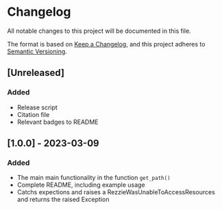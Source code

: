 # Changelog

All notable changes to this project will be documented in this file.

The format is based on [Keep a Changelog](https://keepachangelog.com/en/1.0.0/),
and this project adheres to [Semantic Versioning](https://semver.org/spec/v2.0.0.html).

## [Unreleased]

### Added

- Release script
- Citation file
- Relevant badges to README

## [1.0.0] - 2023-03-09

### Added 

- The main main functionality in the function `get_path()`
- Complete README, including example usage
- Catchs expections and raises a RezzieWasUnableToAccessResources and returns the raised Exception

